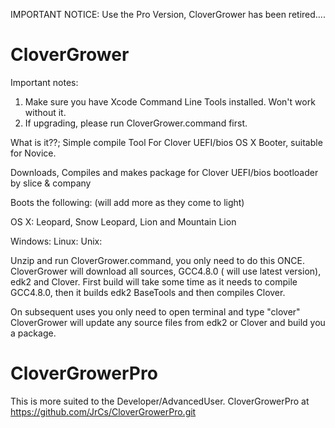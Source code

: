 IMPORTANT NOTICE:
Use the Pro Version, CloverGrower has been retired....


CloverGrower 
============

Important notes:

1. Make sure you have Xcode Command Line Tools installed. Won't work without it.
2. If upgrading, please run CloverGrower.command first.


What is it??;
Simple compile Tool For Clover UEFI/bios OS X Booter, suitable for Novice.

Downloads, Compiles and makes package for Clover UEFI/bios bootloader by slice & company

Boots the following: (will add more as they come to light)

OS X: Leopard, Snow Leopard, Lion and Mountain Lion

Windows:
Linux:
Unix:

Unzip and run CloverGrower.command, you only need to do this ONCE.
CloverGrower will download all sources, GCC4.8.0 ( will use latest version), edk2 and Clover.
First build will take some time as it needs to compile GCC4.8.0, 
then it builds edk2 BaseTools and then compiles Clover. 

On subsequent uses you only need to open terminal and type "clover"
CloverGrower will update any source files from edk2 or Clover and build you a package.


CloverGrowerPro 
===============

This is more suited to the Developer/AdvancedUser.
CloverGrowerPro at https://github.com/JrCs/CloverGrowerPro.git


